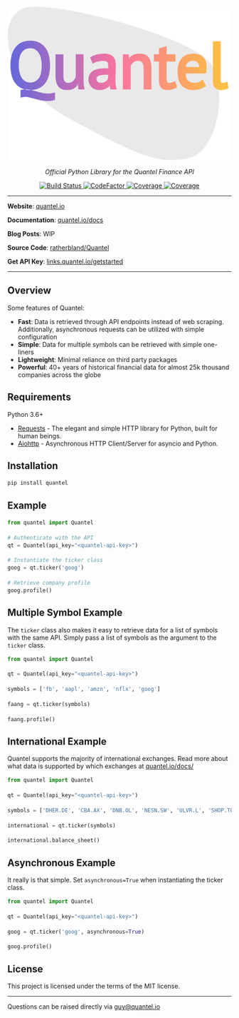 <p align="center">
    <img src="https://raw.githubusercontent.com/RatherBland/Quantel/master/docs/img/quantel.png">
</p>
<p align="center">
    <em>Official Python Library for the Quantel Finance API</em>
</p>
<p align="center">
    <a href="https://travis-ci.com/ratherbland/quantel" target="_blank">
        <img src="https://travis-ci.com/ratherbland/quantel.svg?branch=master" alt="Build Status">
    </a>
<a href="https://www.codefactor.io/repository/github/ratherbland/quantel">
    <img src="https://www.codefactor.io/repository/github/ratherbland/quantel/badge" alt="CodeFactor" />
</a>
<a href="https://app.codecov.io/gh/RatherBland/Quantel">
    <img src="https://img.shields.io/codecov/c/github/ratherbland/Quantel" alt="Coverage">
</a>


<a href="https://app.codecov.io/gh/RatherBland/Quantel">
    <img src="https://static.pepy.tech/personalized-badge/quantel?period=total&units=international_system&left_color=grey&right_color=brightgreen&left_text=Downloads
" alt="Coverage">
</a>
</p>



---
**Website**: <a target="_blank" href="https://quantel.io">quantel.io </a>

**Documentation**: <a target="_blank" href="https://quantel.io/docs">quantel.io/docs </a>

**Blog Posts**: WIP

**Source Code**: <a href="https://github.com/ratherbland/Quantel">ratherbland/Quantel </a>

**Get API Key**: <a href="http://links.quantel.io/getstarted">links.quantel.io/getstarted </a>

---

## Overview

Some features of Quantel:

- **Fast**: Data is retrieved through API endpoints instead of web scraping. Additionally, asynchronous requests can be utilized with simple configuration
- **Simple**: Data for multiple symbols can be retrieved with simple one-liners
- **Lightweight**: Minimal reliance on third party packages
- **Powerful**: 40+ years of historical financial data for almost 25k thousand companies across the globe

## Requirements

Python 3.6+

- [Requests](https://requests.readthedocs.io/en/master/) - The elegant and simple HTTP library for Python, built for human beings.
- [Aiohttp](https://docs.aiohttp.org/en/stable/) - Asynchronous HTTP Client/Server for asyncio and Python.

## Installation

```bash
pip install quantel
```

## Example


```python
from quantel import Quantel

# Authenticate with the API
qt = Quantel(api_key="<quantel-api-key>")

# Instantiate the ticker class
goog = qt.ticker('goog')

# Retrieve company profile
goog.profile()
```

## Multiple Symbol Example

The `ticker` class also makes it easy to retrieve data for a list of symbols with the same API. Simply pass a list of symbols as the argument to the `ticker` class.

```python
from quantel import Quantel

qt = Quantel(api_key="<quantel-api-key>")

symbols = ['fb', 'aapl', 'amzn', 'nflx', 'goog']

faang = qt.ticker(symbols)

faang.profile()
```


## International Example

Quantel supports the majority of international exchanges. Read more about what data is supported by which exchanges at [quantel.io/docs/](https://quantel.io/docs)

```python
from quantel import Quantel

qt = Quantel(api_key="<quantel-api-key>")

symbols = ['DHER.DE', 'CBA.AX', 'DNB.OL', 'NESN.SW', 'ULVR.L', 'SHOP.TO', 'EDF.PA', ' RELIANCE.NS']

international = qt.ticker(symbols)

international.balance_sheet()
```

## Asynchronous Example

It really is that simple. Set `asynchronous=True` when instantiating the ticker class.

```python
from quantel import Quantel

qt = Quantel(api_key="<quantel-api-key>")

goog = qt.ticker('goog', asynchronous=True)

goog.profile()
```

## License

This project is licensed under the terms of the MIT license.

---

Questions can be raised directly via <a href="mailto:guy@quantel.io">guy@quantel.io</a>